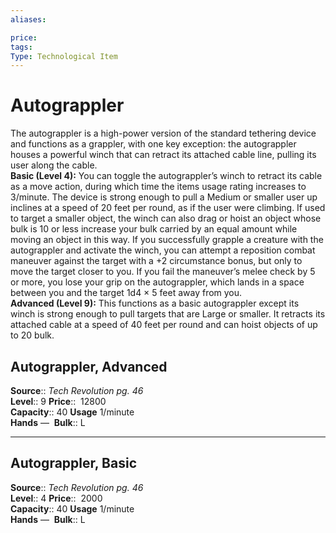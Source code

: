 ```yaml
---
aliases: 

price: 
tags: 
Type: Technological Item
---
```


# Autograppler

The autograppler is a high-power version of the standard tethering device and functions as a grappler, with one key exception: the autograppler houses a powerful winch that can retract its attached cable line, pulling its user along the cable.  
**Basic (Level 4):** You can toggle the autograppler’s winch to retract its cable as a move action, during which time the items usage rating increases to 3/minute. The device is strong enough to pull a Medium or smaller user up inclines at a speed of 20 feet per round, as if the user were climbing. If used to target a smaller object, the winch can also drag or hoist an object whose bulk is 10 or less increase your bulk carried by an equal amount while moving an object in this way. If you successfully grapple a creature with the autograppler and activate the winch, you can attempt a reposition combat maneuver against the target with a +2 circumstance bonus, but only to move the target closer to you. If you fail the maneuver’s melee check by 5 or more, you lose your grip on the autograppler, which lands in a space between you and the target 1d4 × 5 feet away from you.  
**Advanced (Level 9):** This functions as a basic autograppler except its winch is strong enough to pull targets that are Large or smaller. It retracts its attached cable at a speed of 40 feet per round and can hoist objects of up to 20 bulk.  

## Autograppler, Advanced

**Source**:: _Tech Revolution pg. 46_  
**Level**:: 9
**Price**::  12800  
**Capacity**:: 40 **Usage** 1/minute  
**Hands** — 
**Bulk**:: L

---

## Autograppler, Basic

**Source**:: _Tech Revolution pg. 46_  
**Level**:: 4
**Price**::  2000  
**Capacity**:: 40 **Usage** 1/minute  
**Hands** — 
**Bulk**:: L
